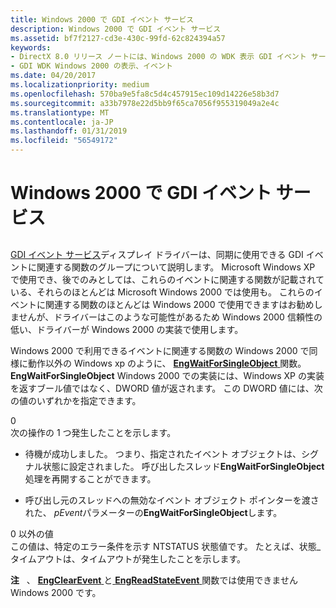 ```yaml
---
title: Windows 2000 で GDI イベント サービス
description: Windows 2000 で GDI イベント サービス
ms.assetid: bf7f2127-cd3e-430c-99fd-62c824394a57
keywords:
- DirectX 8.0 リリース ノートには、Windows 2000 の WDK 表示 GDI イベント サービス
- GDI WDK Windows 2000 の表示、イベント
ms.date: 04/20/2017
ms.localizationpriority: medium
ms.openlocfilehash: 570ba9e5fa8c5d4c457915ec109d14226e58b3d7
ms.sourcegitcommit: a33b7978e22d5bb9f65ca7056f955319049a2e4c
ms.translationtype: MT
ms.contentlocale: ja-JP
ms.lasthandoff: 01/31/2019
ms.locfileid: "56549172"
---
```

# <a name="gdi-event-services-in-windows-2000"></a>Windows 2000 で GDI イベント サービス


## <span id="ddk_gdi_event_services_in_windows_2000_gg"></span><span id="DDK_GDI_EVENT_SERVICES_IN_WINDOWS_2000_GG"></span>


[GDI イベント サービス](gdi-event-services.md)ディスプレイ ドライバーは、同期に使用できる GDI イベントに関連する関数のグループについて説明します。 Microsoft Windows XP で使用でき、後でのみとしては、これらのイベントに関連する関数が記載されている、それらのほとんどは Microsoft Windows 2000 では使用も。 これらのイベントに関連する関数のほとんどは Windows 2000 で使用できますはお勧めしませんが、ドライバーはこのような可能性があるため Windows 2000 信頼性の低い、ドライバーが Windows 2000 の実装で使用します。

Windows 2000 で利用できるイベントに関連する関数の Windows 2000 で同様に動作以外の Windows xp のように、 [ **EngWaitForSingleObject** ](https://msdn.microsoft.com/library/windows/hardware/ff565461)関数。 **EngWaitForSingleObject** Windows 2000 での実装には、Windows XP の実装を返すブール値ではなく、DWORD 値が返されます。 この DWORD 値には、次の値のいずれかを指定できます。

<span id="Zero"></span><span id="zero"></span><span id="ZERO"></span>0  
次の操作の 1 つ発生したことを示します。

-   待機が成功しました。 つまり、指定されたイベント オブジェクトは、シグナル状態に設定されました。 呼び出したスレッド**EngWaitForSingleObject**処理を再開することができます。

-   呼び出し元のスレッドへの無効なイベント オブジェクト ポインターを渡された、 *pEvent*パラメーターの**EngWaitForSingleObject**します。

<span id="Any_nonzero_value"></span><span id="any_nonzero_value"></span><span id="ANY_NONZERO_VALUE"></span>0 以外の値  
この値は、特定のエラー条件を示す NTSTATUS 状態値です。 たとえば、状態\_タイムアウトは、タイムアウトが発生したことを示します。

**注**   、 [ **EngClearEvent** ](https://msdn.microsoft.com/library/windows/hardware/ff564190)と[ **EngReadStateEvent** ](https://msdn.microsoft.com/library/windows/hardware/ff565001)関数では使用できませんWindows 2000 です。

 

 

 





